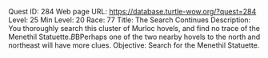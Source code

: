 Quest ID: 284
Web page URL: https://database.turtle-wow.org/?quest=284
Level: 25
Min Level: 20
Race: 77
Title: The Search Continues
Description: You thoroughly search this cluster of Murloc hovels, and find no trace of the Menethil Statuette.$B$BPerhaps one of the two nearby hovels to the north and northeast will have more clues.
Objective: Search for the Menethil Statuette.

